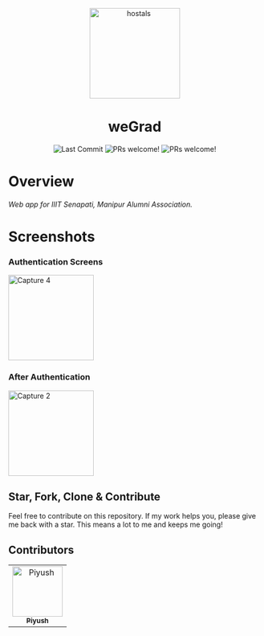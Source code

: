 <p align="center">
<img
		width="180"
		alt="hostals"
		src="https://i.ibb.co/jrgNTPF/header-logo.png">
</p>
<h1 align="center">
	weGrad
</h1>
<p align="center">
	<img alt="Last Commit" src="https://img.shields.io/github/last-commit/antixlive/hostals?style=flat-square">
    	<img alt="PRs welcome!" src="https://img.shields.io/badge/PRs-welcome-brightgreen.svg" />
	<img alt="PRs welcome!" src="https://img.shields.io/badge/Like it%3F-Star-brightgreen.svg" />
</p>

# Overview

<h5 style='font-weight:400'>
Web app for IIIT Senapati, Manipur Alumni Association.
</h5>

# Screenshots




### Authentication Screens

<img
    width="170"
    alt="Capture 4"
    src="https://i.ibb.co/0mjz9Q5/Screenshot-2022-02-10-09-40-49-28-61d79088e1bd2ba5c60fa2dd5f508164.jpg"
/>


### After Authentication

<img
    width="170"
    alt="Capture 2"
    src="https://i.ibb.co/23WyrHq/Screenshot-2022-02-10-09-42-06-73-61d79088e1bd2ba5c60fa2dd5f508164.jpg"
/>


## Star, Fork, Clone & Contribute

Feel free to contribute on this repository. If my work helps you, please give me back with a star. This means a lot to me and keeps me going!

## Contributors


<table>
  <tr>
<td align="center"><a href="https://github.com/antiXlive"><img src="https://avatars.githubusercontent.com/u/61020935?v=4" width="100px;" alt="Piyush"/><br /><sub><b>Piyush</b></sub></a><br /></td>
  </tr>
</table>
